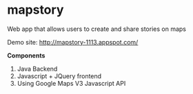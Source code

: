 # mapstory
Web app that allows users to create and share stories on maps

Demo site: http://mapstory-1113.appspot.com/

<b>Components</b><br/>
1. Java Backend<br/>
2. Javascript + JQuery frontend<br/>
3. Using Google Maps V3 Javascript API<br/>

